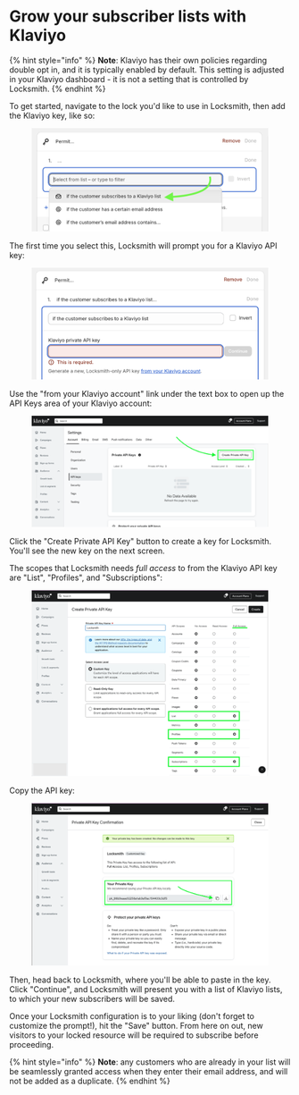 # Grow your subscriber lists with Klaviyo

{% hint style="info" %}
**Note**: Klaviyo has their own policies regarding double opt in, and it is typically enabled by default. This setting is adjusted in your Klaviyo dashboard - it is not a setting that is controlled by Locksmith.
{% endhint %}

To get started, navigate to the lock you'd like to use in Locksmith, then add the Klaviyo key, like so:

<figure><img src="../../.gitbook/assets/Screenshot 2024-04-03 at 2.45.45 PM.png" alt=""><figcaption></figcaption></figure>



The first time you select this, Locksmith will prompt you for a Klaviyo API key:

<figure><img src="../../.gitbook/assets/Screenshot 2024-04-03 at 2.47.34 PM.png" alt=""><figcaption></figcaption></figure>



Use the "from your Klaviyo account" link under the text box to open up the API Keys area of your Klaviyo account:

<figure><img src="../../.gitbook/assets/Screenshot 2023-11-03 at 7.17.58 PM.png" alt=""><figcaption></figcaption></figure>



Click the  "Create Private API Key" button to create a key for Locksmith. You'll see the new key on the next screen.&#x20;

The scopes that Locksmith needs _full access_ to from the Klaviyo API key are "List", "Profiles", and "Subscriptions":

<figure><img src="../../.gitbook/assets/Screenshot 2023-11-03 at 7.23.21 PM.png" alt=""><figcaption></figcaption></figure>



Copy the API key:

<figure><img src="../../.gitbook/assets/Screenshot 2023-11-03 at 7.32.15 PM.png" alt=""><figcaption></figcaption></figure>



Then, head back to Locksmith, where you'll be able to paste in the key. Click "Continue", and Locksmith will present you with a list of Klaviyo lists, to which your new subscribers will be saved.

Once your Locksmith configuration is to your liking (don't forget to customize the prompt!), hit the "Save" button. From here on out, new visitors to your locked resource will be required to subscribe before proceeding.

{% hint style="info" %}
**Note**: any customers who are already in your list will be seamlessly granted access when they enter their email address, and will not be added as a duplicate.
{% endhint %}
